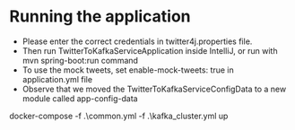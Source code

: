 # Running the application
- Please enter the correct credentials in twitter4j.properties file.
- Then run TwitterToKafkaServiceApplication inside IntelliJ, or run with mvn spring-boot:run command
- To use the mock tweets, set enable-mock-tweets: true in application.yml file
- Observe that we moved the TwitterToKafkaServiceConfigData to a new module called app-config-data

docker-compose -f .\common.yml -f .\kafka_cluster.yml up
